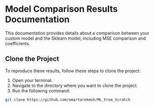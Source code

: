 # Model Comparison Results Documentation

This documentation provides details about a comparison between your custom model and the Sklearn model, including MSE comparison and coefficients.

## Clone the Project

To reproduce these results, follow these steps to clone the project:

1. Open your terminal.
2. Navigate to the directory where you want to clone the project.
3. Run the following command:

```bash
git clone https://github.com/omartarekmoh/ML_From_Scratch
